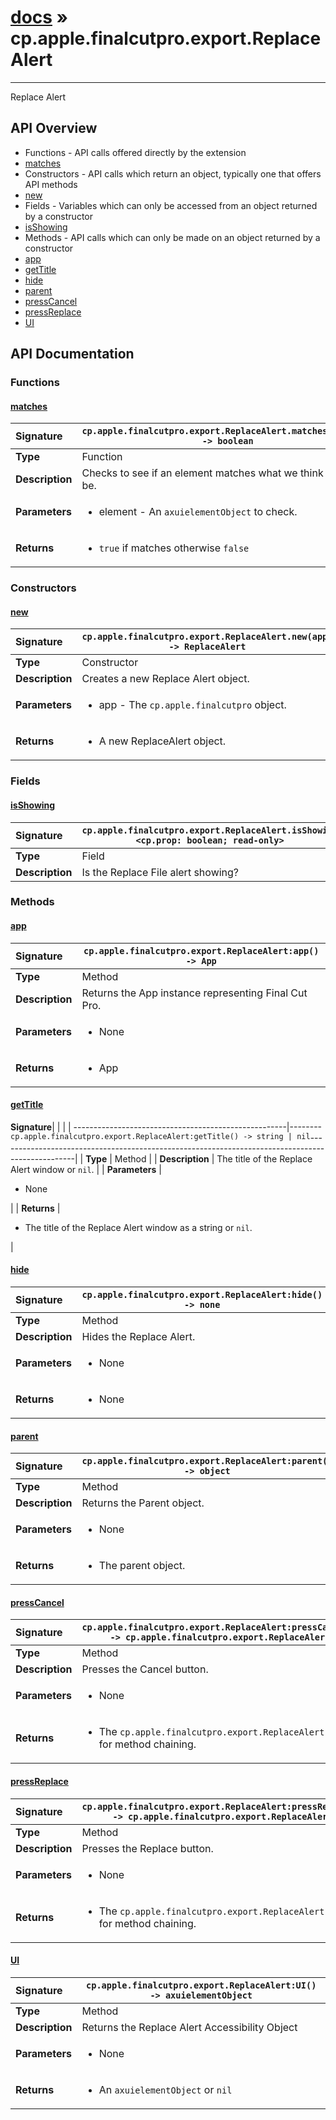 # [docs](index.md) » cp.apple.finalcutpro.export.ReplaceAlert
---

Replace Alert

## API Overview
* Functions - API calls offered directly by the extension
 * [matches](#matches)
* Constructors - API calls which return an object, typically one that offers API methods
 * [new](#new)
* Fields - Variables which can only be accessed from an object returned by a constructor
 * [isShowing](#isshowing)
* Methods - API calls which can only be made on an object returned by a constructor
 * [app](#app)
 * [getTitle](#gettitle)
 * [hide](#hide)
 * [parent](#parent)
 * [pressCancel](#presscancel)
 * [pressReplace](#pressreplace)
 * [UI](#ui)

## API Documentation

### Functions

#### [matches](#matches)
| <span style="float: left;">**Signature**</span> | <span style="float: left;">`cp.apple.finalcutpro.export.ReplaceAlert.matches(element) -> boolean` </span>                                                          |
| -----------------------------------------------------|---------------------------------------------------------------------------------------------------------|
| **Type**                                             | Function |
| **Description**                                      | Checks to see if an element matches what we think it should be. |
| **Parameters**                                       | <ul><li>element - An <code>axuielementObject</code> to check.</li></ul> |
| **Returns**                                          | <ul><li><code>true</code> if matches otherwise <code>false</code></li></ul> |

### Constructors

#### [new](#new)
| <span style="float: left;">**Signature**</span> | <span style="float: left;">`cp.apple.finalcutpro.export.ReplaceAlert.new(app) -> ReplaceAlert` </span>                                                          |
| -----------------------------------------------------|---------------------------------------------------------------------------------------------------------|
| **Type**                                             | Constructor |
| **Description**                                      | Creates a new Replace Alert object. |
| **Parameters**                                       | <ul><li>app - The <code>cp.apple.finalcutpro</code> object.</li></ul> |
| **Returns**                                          | <ul><li>A new ReplaceAlert object.</li></ul> |

### Fields

#### [isShowing](#isshowing)
| <span style="float: left;">**Signature**</span> | <span style="float: left;">`cp.apple.finalcutpro.export.ReplaceAlert.isShowing <cp.prop: boolean; read-only>` </span>                                                          |
| -----------------------------------------------------|---------------------------------------------------------------------------------------------------------|
| **Type**                                             | Field |
| **Description**                                      | Is the Replace File alert showing? |

### Methods

#### [app](#app)
| <span style="float: left;">**Signature**</span> | <span style="float: left;">`cp.apple.finalcutpro.export.ReplaceAlert:app() -> App` </span>                                                          |
| -----------------------------------------------------|---------------------------------------------------------------------------------------------------------|
| **Type**                                             | Method |
| **Description**                                      | Returns the App instance representing Final Cut Pro. |
| **Parameters**                                       | <ul><li>None</li></ul> |
| **Returns**                                          | <ul><li>App</li></ul> |

#### [getTitle](#gettitle)
| <span style="float: left;">**Signature**</span> | <span style="float: left;">`cp.apple.finalcutpro.export.ReplaceAlert:getTitle() -> string | nil` </span>                                                          |
| -----------------------------------------------------|---------------------------------------------------------------------------------------------------------|
| **Type**                                             | Method |
| **Description**                                      | The title of the Replace Alert window or `nil`. |
| **Parameters**                                       | <ul><li>None</li></ul> |
| **Returns**                                          | <ul><li>The title of the Replace Alert window as a string or <code>nil</code>.</li></ul> |

#### [hide](#hide)
| <span style="float: left;">**Signature**</span> | <span style="float: left;">`cp.apple.finalcutpro.export.ReplaceAlert:hide() -> none` </span>                                                          |
| -----------------------------------------------------|---------------------------------------------------------------------------------------------------------|
| **Type**                                             | Method |
| **Description**                                      | Hides the Replace Alert. |
| **Parameters**                                       | <ul><li>None</li></ul> |
| **Returns**                                          | <ul><li>None</li></ul> |

#### [parent](#parent)
| <span style="float: left;">**Signature**</span> | <span style="float: left;">`cp.apple.finalcutpro.export.ReplaceAlert:parent() -> object` </span>                                                          |
| -----------------------------------------------------|---------------------------------------------------------------------------------------------------------|
| **Type**                                             | Method |
| **Description**                                      | Returns the Parent object. |
| **Parameters**                                       | <ul><li>None</li></ul> |
| **Returns**                                          | <ul><li>The parent object.</li></ul> |

#### [pressCancel](#presscancel)
| <span style="float: left;">**Signature**</span> | <span style="float: left;">`cp.apple.finalcutpro.export.ReplaceAlert:pressCancel() -> cp.apple.finalcutpro.export.ReplaceAlert` </span>                                                          |
| -----------------------------------------------------|---------------------------------------------------------------------------------------------------------|
| **Type**                                             | Method |
| **Description**                                      | Presses the Cancel button. |
| **Parameters**                                       | <ul><li>None</li></ul> |
| **Returns**                                          | <ul><li>The <code>cp.apple.finalcutpro.export.ReplaceAlert</code> object for method chaining.</li></ul> |

#### [pressReplace](#pressreplace)
| <span style="float: left;">**Signature**</span> | <span style="float: left;">`cp.apple.finalcutpro.export.ReplaceAlert:pressReplace() -> cp.apple.finalcutpro.export.ReplaceAlert` </span>                                                          |
| -----------------------------------------------------|---------------------------------------------------------------------------------------------------------|
| **Type**                                             | Method |
| **Description**                                      | Presses the Replace button. |
| **Parameters**                                       | <ul><li>None</li></ul> |
| **Returns**                                          | <ul><li>The <code>cp.apple.finalcutpro.export.ReplaceAlert</code> object for method chaining.</li></ul> |

#### [UI](#ui)
| <span style="float: left;">**Signature**</span> | <span style="float: left;">`cp.apple.finalcutpro.export.ReplaceAlert:UI() -> axuielementObject` </span>                                                          |
| -----------------------------------------------------|---------------------------------------------------------------------------------------------------------|
| **Type**                                             | Method |
| **Description**                                      | Returns the Replace Alert Accessibility Object |
| **Parameters**                                       | <ul><li>None</li></ul> |
| **Returns**                                          | <ul><li>An <code>axuielementObject</code> or <code>nil</code></li></ul> |

